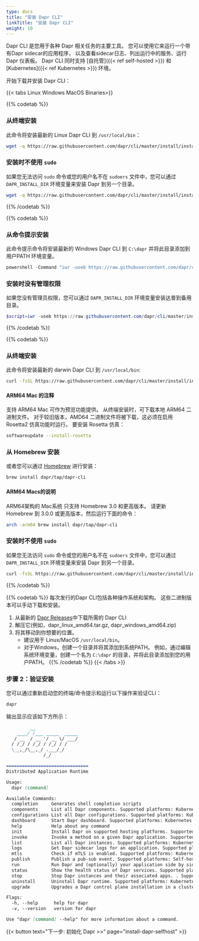 ```yaml
---
type: docs
title: "安装 Dapr CLI"
linkTitle: "安装 Dapr CLI"
weight: 10
---
```


Dapr CLI 是您用于各种 Dapr 相关任务的主要工具。 您可以使用它来运行一个带有Dapr sidecar的应用程序， 以及查看sidecar日志、列出运行中的服务、运行 Dapr 仪表板。 Dapr CLI 同时支持 [自托管]({{< ref self-hosted >}}) 和 [Kubernetes]({{< ref Kubernetes >}}) 环境。

开始下载并安装 Dapr CLI：

{{< tabs Linux Windows MacOS Binaries>}}

{{% codetab %}}
### 从终端安装

此命令将安装最新的 Linux Dapr CLI 到 `/usr/local/bin`：
```bash
wget -q https://raw.githubusercontent.com/dapr/cli/master/install/install.sh -O - | /bin/bash
```

### 安装时不使用 `sudo`
如果您无法访问 `sudo` 命令或您的用户名不在 `sudoers` 文件中，您可以通过 `DAPR_INSTALL_DIR` 环境变量来安装 Dapr 到另一个目录。

```bash
wget -q https://raw.githubusercontent.com/dapr/cli/master/install/install.sh -O - | DAPR_INSTALL_DIR="$HOME/dapr" /bin/bash
```
{{% /codetab %}}

{{% codetab %}}
### 从命令提示安装
此命令提示命令将安装最新的 Windows Dapr CLI 到 `C:\dapr` 并将此目录添加到用户PATH 环境变量。
```powershell
powershell -Command "iwr -useb https://raw.githubusercontent.com/dapr/cli/master/install/install.ps1 | iex"
```

### 安装时没有管理权限
如果您没有管理员权限，您可以通过 `DAPR_INSTALL_DIR` 环境变量安装达普到备用目录。

```powershell
$script=iwr -useb https://raw.githubusercontent.com/dapr/cli/master/install/install.ps1; $block=[ScriptBlock]::Create($script); invoke-command -ScriptBlock $block -ArgumentList "", "$HOME/dapr"
```
{{% /codetab %}}

{{% codetab %}}
### 从终端安装
此命令将安装最新的 darwin Dapr CLI 到 `/usr/local/bin`:
```bash
curl -fsSL https://raw.githubusercontent.com/dapr/cli/master/install/install.sh | /bin/bash
```
#### ARM64 Mac 的注释
支持 ARM64 Mac 可作为预览功能提供。 从终端安装时，可下载本地 ARM64 二进制文件。 对于较旧版本，AMD64 二进制文件将被下载，这必须在启用 Rosetta2 仿真功能时运行。 要安装 Rosetta 仿真：
```bash
softwareupdate --install-rosetta
```

### 从 Homebrew 安装
或者您可以通过 [Homebrew](https://brew.sh) 进行安装：
```bash
brew install dapr/tap/dapr-cli
```

#### ARM64 Macs的说明
ARM64架构的 Mac系统 只支持 Homebrew 3.0 和更高版本。 请更新 Homebrew 到 3.0.0 或更高版本，然后运行下面的命令：

```bash
arch -arm64 brew install dapr/tap/dapr-cli
```

### 安装时不使用 `sudo`
如果您无法访问 `sudo` 命令或您的用户名不在 `sudoers` 文件中，您可以通过 `DAPR_INSTALL_DIR` 环境变量来安装 Dapr 到另一个目录。

```bash
curl -fsSL https://raw.githubusercontent.com/dapr/cli/master/install/install.sh | DAPR_INSTALL_DIR="$HOME/dapr" /bin/bash
```
{{% /codetab %}}

{{% codetab %}}
每次发行的Dapr CLI包括各种操作系统和架构。 这些二进制版本可以手动下载和安装。

1. 从最新的 [Dapr Releases](https://github.com/dapr/cli/releases)中下载所需的 Dapr CLI
2. 解压它(例如，dapr_linux_amd64.tar.gz, dapr_windows_amd64.zip)
3. 将其移动到你想要的位置。
   - 建议用于 Linux/MacOS `/usr/local/bin`。
   - 对于Windows，创建一个目录并将其添加到系统PATH。 例如，通过编辑系统环境变量，创建一个名为 `C:\dapr` 的目录，并将此目录添加到您的用户PATH。
{{% /codetab %}}
{{< /tabs >}}


### 步骤 2：验证安装

您可以通过重新启动您的终端/命令提示和运行以下操作来验证CLI：

```bash
dapr
```

输出显示应该如下方所示：


```md
         __
    ____/ /___ _____  _____
   / __  / __ '/ __ \/ ___/
  / /_/ / /_/ / /_/ / /
  \__,_/\__,_/ .___/_/
              /_/

===============================
Distributed Application Runtime

Usage:
  dapr [command]

Available Commands:
  completion     Generates shell completion scripts
  components     List all Dapr components. Supported platforms: Kubernetes
  configurations List all Dapr configurations. Supported platforms: Kubernetes
  dashboard      Start Dapr dashboard. Supported platforms: Kubernetes and self-hosted
  help           Help about any command
  init           Install Dapr on supported hosting platforms. Supported platforms: Kubernetes and self-hosted
  invoke         Invoke a method on a given Dapr application. Supported platforms: Self-hosted
  list           List all Dapr instances. Supported platforms: Kubernetes and self-hosted
  logs           Get Dapr sidecar logs for an application. Supported platforms: Kubernetes
  mtls           Check if mTLS is enabled. Supported platforms: Kubernetes
  publish        Publish a pub-sub event. Supported platforms: Self-hosted
  run            Run Dapr and (optionally) your application side by side. Supported platforms: Self-hosted
  status         Show the health status of Dapr services. Supported platforms: Kubernetes
  stop           Stop Dapr instances and their associated apps. . Supported platforms: Self-hosted
  uninstall      Uninstall Dapr runtime. Supported platforms: Kubernetes and self-hosted
  upgrade        Upgrades a Dapr control plane installation in a cluster. Supported platforms: Kubernetes

Flags:
  -h, --help      help for dapr
  -v, --version   version for dapr

Use "dapr [command] --help" for more information about a command.
```

{{< button text="下一步: 初始化 Dapr >>" page="install-dapr-selfhost" >}}
